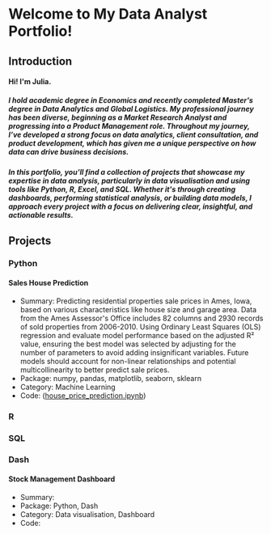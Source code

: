 # Welcome to My Data Analyst Portfolio!

## Introduction
#### Hi! I'm Julia. 
##### I hold academic degree in Economics and recently completed Master's degree in Data Analytics and Global Logistics. My professional journey has been diverse, beginning as a Market Research Analyst and progressing into a Product Management role. Throughout my journey, I’ve developed a strong focus on data analytics, client consultation, and product development, which has given me a unique perspective on how data can drive business decisions.
##### In this portfolio, you'll find a collection of projects that showcase my expertise in data analysis, particularly in data visualisation and using tools like Python, R, Excel, and SQL. Whether it's through creating dashboards, performing statistical analysis, or building data models, I approach every project with a focus on delivering clear, insightful, and actionable results.

## Projects
### Python
#### Sales House Prediction
- Summary: Predicting residential properties sale prices in Ames, Iowa, based on various characteristics like house size and garage area. Data from the Ames Assessor's Office includes 82 columns and 2930 records of sold properties from 2006-2010. Using Ordinary Least Squares (OLS) regression and evaluate model performance based on the adjusted R² value, ensuring the best model was selected by adjusting for the number of parameters to avoid adding insignificant variables. Future models should account for non-linear relationships and potential multicollinearity to better predict sale prices.
- Package: numpy, pandas, matplotlib, seaborn, sklearn
- Category: Machine Learning
- Code: ([house_price_prediction.ipynb](https://github.com/cjtos/Python/blob/4e54f574fc32f2848729918703e8d7017b2ce000/house_price_prediction.ipynb)) 

### R

### SQL

### Dash
#### Stock Management Dashboard
- Summary:
- Package: Python, Dash
- Category: Data visualisation, Dashboard
- Code: 
